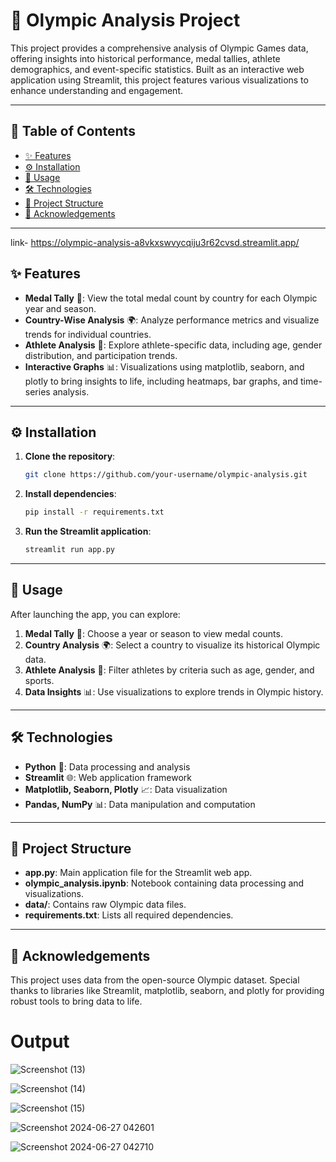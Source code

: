 # 🏅 Olympic Analysis Project

This project provides a comprehensive analysis of Olympic Games data, offering insights into historical performance, medal tallies, athlete demographics, and event-specific statistics. Built as an interactive web application using Streamlit, this project features various visualizations to enhance understanding and engagement.

---

## 📑 Table of Contents
- [✨ Features](#features)
- [⚙️ Installation](#installation)
- [🚀 Usage](#usage)
- [🛠️ Technologies](#technologies)
- [📂 Project Structure](#project-structure)
- [🙏 Acknowledgements](#acknowledgements)

---
link- https://olympic-analysis-a8vkxswvycqiju3r62cvsd.streamlit.app/

## ✨ Features

- **Medal Tally** 🥇: View the total medal count by country for each Olympic year and season.
- **Country-Wise Analysis** 🌍: Analyze performance metrics and visualize trends for individual countries.
- **Athlete Analysis** 🏃: Explore athlete-specific data, including age, gender distribution, and participation trends.
- **Interactive Graphs** 📊: Visualizations using matplotlib, seaborn, and plotly to bring insights to life, including heatmaps, bar graphs, and time-series analysis.

---

## ⚙️ Installation

1. **Clone the repository**:
    ```bash
    git clone https://github.com/your-username/olympic-analysis.git
    ```
2. **Install dependencies**:
    ```bash
    pip install -r requirements.txt
    ```

3. **Run the Streamlit application**:
    ```bash
    streamlit run app.py
    ```

---

## 🚀 Usage

After launching the app, you can explore:

1. **Medal Tally** 🥇: Choose a year or season to view medal counts.
2. **Country Analysis** 🌍: Select a country to visualize its historical Olympic data.
3. **Athlete Analysis** 🏃: Filter athletes by criteria such as age, gender, and sports.
4. **Data Insights** 📊: Use visualizations to explore trends in Olympic history.

---

## 🛠️ Technologies

- **Python** 🐍: Data processing and analysis
- **Streamlit** 🌐: Web application framework
- **Matplotlib, Seaborn, Plotly** 📈: Data visualization
- **Pandas, NumPy** 📊: Data manipulation and computation

---

## 📂 Project Structure

- **app.py**: Main application file for the Streamlit web app.
- **olympic_analysis.ipynb**: Notebook containing data processing and visualizations.
- **data/**: Contains raw Olympic data files.
- **requirements.txt**: Lists all required dependencies.

---

## 🙏 Acknowledgements

This project uses data from the open-source Olympic dataset. Special thanks to libraries like Streamlit, matplotlib, seaborn, and plotly for providing robust tools to bring data to life.


# Output

![Screenshot (13)](https://github.com/satya-prakash-nanda/Olympic-Analysis/assets/119866106/3e6c7f91-0c39-41cd-bb09-a6eafb0e3f3c)

![Screenshot (14)](https://github.com/satya-prakash-nanda/Olympic-Analysis/assets/119866106/830e916c-dcf0-4021-a48b-ff66a81afaa8)

![Screenshot (15)](https://github.com/satya-prakash-nanda/Olympic-Analysis/assets/119866106/8326b387-7ddc-4822-8962-0bd111ea588f)

![Screenshot 2024-06-27 042601](https://github.com/satya-prakash-nanda/Olympic-Analysis/assets/119866106/edd5059d-701b-4920-9f9b-4bc8dfb245a8)

![Screenshot 2024-06-27 042710](https://github.com/satya-prakash-nanda/Olympic-Analysis/assets/119866106/80826ed7-bef4-4462-88d5-0764b3afc2a1)
